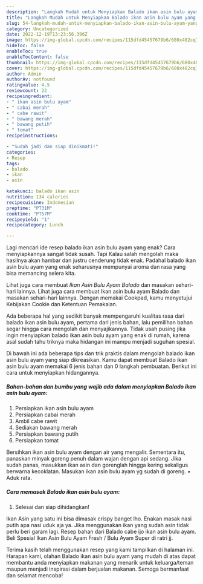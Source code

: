 ```yaml
---
description: "Langkah Mudah untuk Menyiapkan Balado ikan asin bulu ayam yang Lezat"
title: "Langkah Mudah untuk Menyiapkan Balado ikan asin bulu ayam yang Lezat"
slug: 54-langkah-mudah-untuk-menyiapkan-balado-ikan-asin-bulu-ayam-yang-lezat
category: Uncategorized
date: 2022-12-19T13:23:56.396Z
image: https://img-global.cpcdn.com/recipes/115dfd45457679b6/680x482cq70/balado-ikan-asin-bulu-ayam-foto-resep-utama.jpg
hideToc: false
enableToc: true
enableTocContent: false
thumbnail: https://img-global.cpcdn.com/recipes/115dfd45457679b6/680x482cq70/balado-ikan-asin-bulu-ayam-foto-resep-utama.jpg
cover: https://img-global.cpcdn.com/recipes/115dfd45457679b6/680x482cq70/balado-ikan-asin-bulu-ayam-foto-resep-utama.jpg
author: Admin
authorAv: notfound
ratingvalue: 4.5
reviewcount: 22
recipeingredient:
- " ikan asin bulu ayam"
- " cabai merah"
- " cabe rawit"
- " bawang merah"
- " bawang putih"
- " tomat"
recipeinstructions:

- "Sudah jadi dan siap dinikmati!"
categories:
- Resep
tags:
- balado
- ikan
- asin

katakunci: balado ikan asin 
nutrition: 134 calories
recipecuisine: Indonesian
preptime: "PT31M"
cooktime: "PT57M"
recipeyield: "1"
recipecategory: Lunch

---
```



Lagi mencari ide resep balado ikan asin bulu ayam yang enak? Cara menyiapkannya sangat tidak susah. Tapi Kalau salah mengolah maka hasilnya akan hambar dan justru cenderung tidak enak. Padahal balado ikan asin bulu ayam yang enak seharusnya mempunyai aroma dan rasa yang bisa memancing selera kita.


Lihat juga cara membuat *Ikan Asin Bulu Ayam Balado* dan masakan sehari-hari lainnya. Lihat juga cara membuat Ikan asin bulu ayam Balado dan masakan sehari-hari lainnya. Dengan memakai Cookpad, kamu menyetujui Kebijakan Cookie dan Ketentuan Pemakaian.

Ada beberapa hal yang sedikit banyak mempengaruhi kualitas rasa dari balado ikan asin bulu ayam, pertama dari jenis bahan, lalu pemilihan bahan segar hingga cara mengolah dan menyajikannya. Tidak usah pusing jika ingin menyiapkan balado ikan asin bulu ayam yang enak di rumah, karena asal sudah tahu triknya maka hidangan ini mampu menjadi suguhan spesial.


Di bawah ini ada beberapa tips dan trik praktis dalam mengolah balado ikan asin bulu ayam yang siap dikreasikan. Kamu dapat membuat Balado ikan asin bulu ayam memakai 6 jenis bahan dan 0 langkah pembuatan. Berikut ini cara untuk menyiapkan hidangannya.

<!--inarticleads1-->

##### Bahan-bahan dan bumbu yang wajib ada dalam menyiapkan Balado ikan asin bulu ayam:

1. Persiapkan  ikan asin bulu ayam
1. Persiapkan  cabai merah
1. Ambil  cabe rawit
1. Sediakan  bawang merah
1. Persiapkan  bawang putih
1. Persiapkan  tomat


Bersihkan ikan asin bulu ayam dengan air yang mengalir. Sementara itu, panaskan minyak goreng penuh dalam wajan dengan api sedang. Jika sudah panas, masukkan ikan asin dan gorenglah hingga kering sekaligus berwarna kecoklatan. Masukan ikan asin bulu ayam yg sudah di goreng. • Aduk rata. 

<!--inarticleads2-->

##### Cara memasak Balado ikan asin bulu ayam:


1. Selesai dan siap dihidangkan!

Ikan Asin yang satu ini bisa dimasak crispy banget lho. Enakan masak nasi putih apa nasi uduk aja ya. Jika menggunakan ikan yang sudah asin tidak perlu beri garam lagi. Resep bahan dari Balado cabe ijo ikan asin bulu ayam. Beli Spesial Ikan Asin Bulu Ayam Fresh / Bulu Ayam Super di ratri jj. 

Terima kasih telah menggunakan resep yang kami tampilkan di halaman ini. Harapan kami, olahan Balado ikan asin bulu ayam yang mudah di atas dapat membantu anda menyiapkan makanan yang menarik untuk keluarga/teman maupun menjadi inspirasi dalam berjualan makanan. Semoga bermanfaat dan selamat mencoba!
